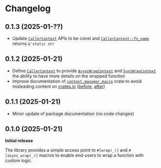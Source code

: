 Changelog
=========

0.1.3 (2025-01-??)
------------------

* Update [`CallerContext`] APIs to be const and [`CallerContext::fn_name`] returns `&'static str`

0.1.2 (2025-01-21)
------------------

* Define [`CallerContext`] to provide [`AsyncWrapContext`] and [`SyncWrapContext`] the ability to have more details on the wrapped function
* Improve documentation of [`context_manager_macro`] crate to avoid misleading content on [crates.io] ([before](https://crates.io/crates/context_manager_macro/0.1.1), [after](https://crates.io/crates/context_manager_macro/0.1.2))

0.1.1 (2025-01-21)
------------------

* Minor update of package documentation (no code changes)

0.1.0 (2025-01-21)
------------------

**Initial release**

The library provides a simple access point to `#[wrap(_)]` and `#[async_wrap(_)]` macros to enable end-users to wrap a function with custom logic.

<!-- Links -->
[`AsyncWrapContext`]: https://docs.rs/context_manager/latest/context_manager/trait.AsncWrapContext.html
[`CallerContext::fn_name`]: https://docs.rs/context_manager/latest/context_manager/struct.CallerContext.html#method.fn_name
[`CallerContext`]: https://docs.rs/context_manager/latest/context_manager/struct.CallerContext.html
[`context_manager_macro`]: https://docs.rs/context_manager_macro
[`context_manager`]: https://docs.rs/context_manager
[`SyncWrapContext`]: https://docs.rs/context_manager/latest/context_manager/trait.SyncWrapContext.html
[crates.io]: https://crates.io
